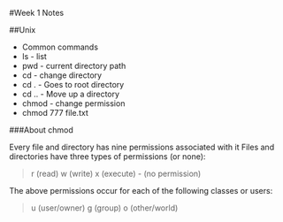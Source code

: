 #Week 1 Notes

##Unix

* Common commands
 * ls - list
 * pwd - current directory path
 * cd - change directory
 * cd . - Goes to root directory
 * cd .. - Move up a directory
 * chmod - change permission
  * chmod 777 file.txt


###About chmod

Every file and directory has nine permissions associated with it Files and directories have three types of permissions (or none): 

>r (read) w (write) x (execute) - (no permission) 

The above permissions occur for each of the following classes or users: 

>u (user/owner) g (group) o (other/world)
